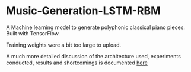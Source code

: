 # Music-Generation-LSTM-RBM

A Machine learning model to generate polyphonic classical piano pieces. Built with TensorFlow.

Training weights were a bit too large to upload. 

A much more detailed discussion of the architecture used, experiments conducted, results and shortcomings is documented [here](./FinalPaper.pdf)
